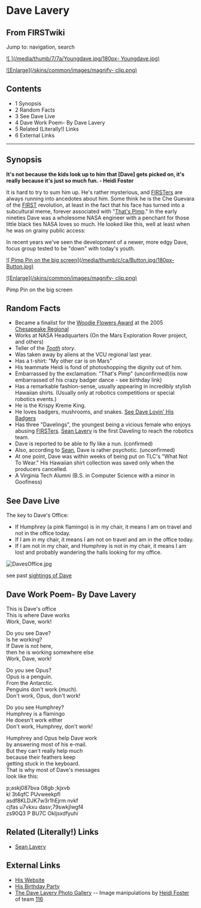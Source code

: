 # Dave Lavery

## From FIRSTwiki

Jump to: navigation, search

[![ ](/media/thumb/7/7a/Youngdave.jpg/180px-
Youngdave.jpg)](Image:Youngdave.jpg " ")

[![Enlarge](/skins/common/images/magnify-
clip.png)](Image:Youngdave.jpg "Enlarge")

## Contents

- 1 Synopsis
- 2 Random Facts
- 3 See Dave Live
- 4 Dave Work Poem- By Dave Lavery
- 5 Related (Literally!) Links
- 6 External Links

--------------------------------------------------------------------------------

## Synopsis

**It's not because the kids look up to him that [Dave] gets picked on, it's really because it's just so much fun. - Heidi Foster**

It is hard to try to sum him up. He's rather mysterious, and [FIRSTers](FIRSTer "FIRSTer") are always running into ancedotes about him. Some think he is the Che Guevara of the [FIRST](FIRST "FIRST") revolution, at least in the fact that his face has turned into a subcultural meme, forever associated with "[That's Pimp](That%27s_Pimp "That's Pimp")." In the early nineties Dave was a wholesome NASA engineer with a penchant for those little black ties NASA loves so much. He looked like this, well at least when he was on grainy public access:

In recent years we've seen the development of a newer, more edgy Dave, focus group tested to be "down" with today's youth.

[![ Pimp Pin on the big screen](/media/thumb/c/ca/Button.jpg/180px-
Button.jpg)](Image:Button.jpg " Pimp Pin on the big screen")

[![Enlarge](/skins/common/images/magnify-
clip.png)](Image:Button.jpg "Enlarge")

Pimp Pin on the big screen

## Random Facts

- Became a finalist for the [Woodie Flowers Award](Woodie_Flowers_Award "Woodie Flowers Award") at the 2005 [Chesapeake Regional](Chesapeake_Regional "Chesapeake Regional")
- Works at NASA Headquarters (On the Mars Exploration Rover project, and others)
- Teller of the _[Tooth](Tooth "Tooth") story_.
- Was taken away by aliens at the VCU regional last year.
- Has a t-shirt: "My other car is on Mars"
- His teammate Heidi is fond of photoshopping the dignity out of him.
- Embarrassed by the exclamation: "That's Pimp" (unconfirmed)(is now embarrassed of his crazy badger dance - see birthday link)
- Has a remarkable fashion-sense, usually appearing in incredibly stylish Hawaiian shirts. (Usually only at robotics competitions or special robotics events.)
- He is the Krispy Kreme King.
- He loves badgers, mushrooms, and snakes. [See Dave Lovin' His Badgers](http://www.factorfantasy.com/Photos/badgerdance.MOV "http://www.factorfantasy.com/Photos/badgerdance.MOV")
- Has three "Davelings", the youngest being a vicious female who enjoys abusing [FIRSTers](FIRSTer "FIRSTer"). [Sean Lavery](Sean_Lavery "Sean Lavery") is the first Daveling to reach the robotics team.
- Dave is reported to be able to fly like a nun. (confirmed)
- Also, according to [Sean](Sean "Sean"), Dave is rather psychotic. (unconfirmed)
- At one point, Dave was within weeks of being put on TLC's "What Not To Wear." His Hawaiian shirt collection was saved only when the producers cancelled.
- A Virginia Tech Alumni (B.S. in Computer Science with a minor in Goofiness)

## See Dave Live

The key to Dave's Office:

- If Humphrey (a pink flamingo) is in my chair, it means I am on travel and not in the office today.
- If I am in my chair, it means I am not on travel and am in the office today.
- If I am not in my chair, and Humphrey is not in my chair, it means I am lost and probably wandering the halls looking for my office.

![DavesOffice.jpg](http://ranier.hq.nasa.gov/staff/DavesOffice.jpg)

see past [sightings of Dave](Dave_Lavery/Sightings "Dave
Lavery/Sightings")

## Dave Work Poem- By Dave Lavery

This is Dave's office<br>
This is where Dave works<br>
Work, Dave, work!

Do you see Dave?<br>
Is he working?<br>
If Dave is not here,<br>
then he is working somewhere else<br>
Work, Dave, work!

Do you see Opus?<br>
Opus is a penguin.<br>
From the Antarctic.<br>
Penguins don't work (much).<br>
Don't work, Opus, don't work!

Do you see Humphrey?<br>
Humphrey is a flamingo<br>
He doesn't work either<br>
Don't work, Humphrey, don't work!

Humphrey and Opus help Dave work<br>
by answering most of his e-mail.<br>
But they can't really help much<br>
because their feathers keep<br>
getting stuck in the keyboard.<br>
That is why most of Dave's messages<br>
look like this:

p;askj087bva 08gb ;kjxvb<br>
kl 3t4qfC PUvweekpfl<br>
asdf8KLDJK7w3r1hEjrm nvkf<br>
cjfas u7vkxu dasv;79swkjlwgf4<br>
zs90Q3 P BU7C Okljsxdfyuhi

## Related (Literally!) Links

- [Sean Lavery](Sean_Lavery "Sean Lavery")

## External Links

- [His Website](http://ranier.hq.nasa.gov/staff/lavery.shtm "http://ranier.hq.nasa.gov/staff/lavery.shtm")
- [His Birthday Party](http://www.invisiblerobot.com/robotics/dave_lavery_bday/ "http://www.invisiblerobot.com/robotics/dave_lavery_bday/")
- [The Dave Lavery Photo Gallery](http://www.factorfantasy.com/thedavegallery/ "http://www.factorfantasy.com/thedavegallery/") -- Image manipulations by [Heidi Foster](/index.php?title=Heidi_Foster&action=edit "Heidi Foster") of team [116](116 "116")
